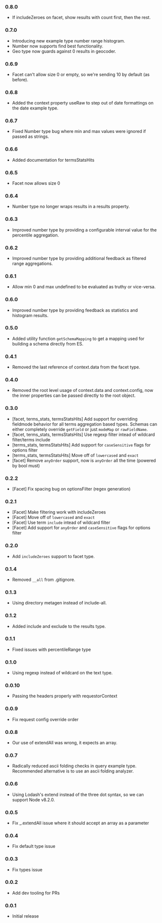 ﻿### 0.8.0
* If includeZeroes on facet, show results with count first, then the rest.
### 0.7.0
* Introducing new example type number range histogram.
* Number now supports find best functionality.
* Geo type now guards against 0 results in geocoder.
### 0.6.9
* Facet can't allow size 0 or empty, so we're sending 10 by default (as before).
### 0.6.8
* Added the context property useRaw to step out of date formattings on the date example type.
### 0.6.7
* Fixed Number type bug where min and max values were ignored if passed as strings.
### 0.6.6
* Added documentation for termsStatsHits
### 0.6.5
* Facet now allows size 0
### 0.6.4
* Number type no longer wraps results in a results property.
### 0.6.3
* Improved number type by providing a configurable interval value for the percentile aggregation.
### 0.6.2
* Improved number type by providing additional feedback as filtered range aggregations.
### 0.6.1
* Allow min 0 and max undefined to be evaluated as truthy or vice-versa.
### 0.6.0
* Improved number type by providing feedback as statistics and histogram results.
### 0.5.0
* Added utility function `getSchemaMapping` to get a mapping used for building a schema directly from ES.
### 0.4.1
* Removed the last reference of context.data from the facet type.
### 0.4.0
* Removed the root level usage of context.data and context.config, now
  the inner properties can be passed directly to the root object.
### 0.3.0
* [facet, terms_stats, termsStatsHits] Add support for overriding fieldmode behavior for all terms aggregation based types. Schemas can either completely override `getField` or just `modeMap` or `rawFieldName`.
* [facet, terms_stats, termsStatsHits] Use regexp filter intead of wildcard filter/terms include
* [terms_stats, termsStatsHits] Add support for `caseSensitive` flags for options filter
* [terms_stats, termsStatsHits] Move off of `lowercased` and `exact`
* [facet] Remove `anyOrder` support, now is `anyOrder` all the time (powered by bool must)
### 0.2.2
* [Facet] Fix spacing bug on optionsFilter (regex generation)
### 0.2.1
* [Facet] Make filtering work with includeZeroes
* [Facet] Move off of `lowercased` and `exact`
* [Facet] Use term `include` intead of wildcard filter
* [Facet] Add support for `anyOrder` and `caseSensitive` flags for options filter
### 0.2.0
* Add `includeZeroes` support to facet type.
### 0.1.4
* Removed `__all` from .gitignore.
### 0.1.3
* Using directory metagen instead of include-all.
### 0.1.2
* Added include and exclude to the results type.
### 0.1.1
* Fixed issues with percentileRange type
### 0.1.0
* Using regexp instead of wildcard on the text type.
### 0.0.10
* Passing the headers properly with requestorContext
### 0.0.9
* Fix request config override order
### 0.0.8
* Our use of extendAll was wrong, it expects an array.
### 0.0.7
* Radically reduced ascii folding checks in query example type. Recommended alternative is to use an ascii folding analyzer.
### 0.0.6
* Using Lodash's extend instead of the three dot syntax, so we can
  support Node v8.2.0.
### 0.0.5
* Fix _.extendAll issue where it should accept an array as a parameter
### 0.0.4
* Fix default type issue
### 0.0.3
* Fix types issue
### 0.0.2
* Add dev tooling for PRs
### 0.0.1
* Initial release
